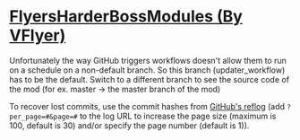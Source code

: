 # [FlyersHarderBossModules (By VFlyer)](https://github.com/VFlyer/FlyersHarderBossModules)

Unfortunately the way GitHub triggers workflows doesn't allow them to run on a schedule on a non-default branch. So this branch (updater_workflow) has to be the default. Switch to a different branch to see the source code of the mod (for ex. master -> the master branch of the mod)

To recover lost commits, use the commit hashes from [GitHub's reflog](https://api.github.com/repos/KtaneModules/FlyersHarderBossModules-VFlyer/events) (add `?per_page=#&page=#` to the log URL to increase the page size (maximum is 100, default is 30) and/or specify the page number (default is 1)).
